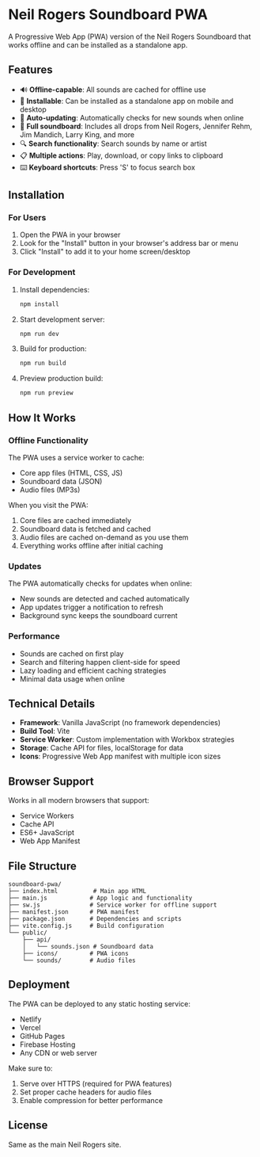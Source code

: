 # Neil Rogers Soundboard PWA

A Progressive Web App (PWA) version of the Neil Rogers Soundboard that works offline and can be installed as a standalone app.

## Features

- 🔊 **Offline-capable**: All sounds are cached for offline use
- 📱 **Installable**: Can be installed as a standalone app on mobile and desktop
- 🔄 **Auto-updating**: Automatically checks for new sounds when online
- 🎵 **Full soundboard**: Includes all drops from Neil Rogers, Jennifer Rehm, Jim Mandich, Larry King, and more
- 🔍 **Search functionality**: Search sounds by name or artist
- 📋 **Multiple actions**: Play, download, or copy links to clipboard
- ⌨️ **Keyboard shortcuts**: Press 'S' to focus search box

## Installation

### For Users

1. Open the PWA in your browser
2. Look for the "Install" button in your browser's address bar or menu
3. Click "Install" to add it to your home screen/desktop

### For Development

1. Install dependencies:

   ```bash
   npm install
   ```

2. Start development server:

   ```bash
   npm run dev
   ```

3. Build for production:

   ```bash
   npm run build
   ```

4. Preview production build:
   ```bash
   npm run preview
   ```

## How It Works

### Offline Functionality

The PWA uses a service worker to cache:

- Core app files (HTML, CSS, JS)
- Soundboard data (JSON)
- Audio files (MP3s)

When you visit the PWA:

1. Core files are cached immediately
2. Soundboard data is fetched and cached
3. Audio files are cached on-demand as you use them
4. Everything works offline after initial caching

### Updates

The PWA automatically checks for updates when online:

- New sounds are detected and cached automatically
- App updates trigger a notification to refresh
- Background sync keeps the soundboard current

### Performance

- Sounds are cached on first play
- Search and filtering happen client-side for speed
- Lazy loading and efficient caching strategies
- Minimal data usage when online

## Technical Details

- **Framework**: Vanilla JavaScript (no framework dependencies)
- **Build Tool**: Vite
- **Service Worker**: Custom implementation with Workbox strategies
- **Storage**: Cache API for files, localStorage for data
- **Icons**: Progressive Web App manifest with multiple icon sizes

## Browser Support

Works in all modern browsers that support:

- Service Workers
- Cache API
- ES6+ JavaScript
- Web App Manifest

## File Structure

```
soundboard-pwa/
├── index.html          # Main app HTML
├── main.js            # App logic and functionality
├── sw.js              # Service worker for offline support
├── manifest.json      # PWA manifest
├── package.json       # Dependencies and scripts
├── vite.config.js     # Build configuration
└── public/
    ├── api/
    │   └── sounds.json # Soundboard data
    ├── icons/         # PWA icons
    └── sounds/        # Audio files
```

## Deployment

The PWA can be deployed to any static hosting service:

- Netlify
- Vercel
- GitHub Pages
- Firebase Hosting
- Any CDN or web server

Make sure to:

1. Serve over HTTPS (required for PWA features)
2. Set proper cache headers for audio files
3. Enable compression for better performance

## License

Same as the main Neil Rogers site.
